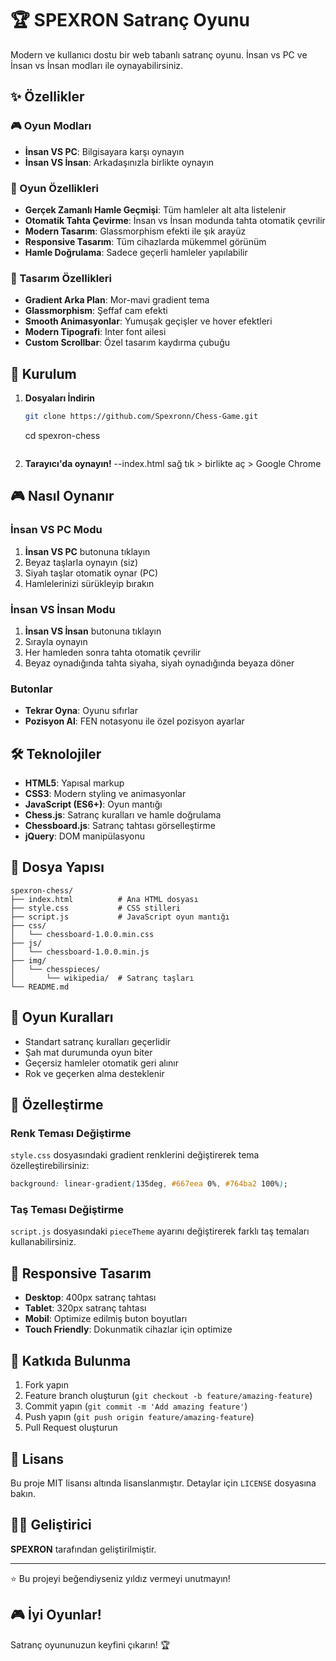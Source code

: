 # 🏆 SPEXRON Satranç Oyunu

Modern ve kullanıcı dostu bir web tabanlı satranç oyunu. İnsan vs PC ve İnsan vs İnsan modları ile oynayabilirsiniz.

## ✨ Özellikler

### 🎮 Oyun Modları
- **İnsan VS PC**: Bilgisayara karşı oynayın
- **İnsan VS İnsan**: Arkadaşınızla birlikte oynayın

### 🎯 Oyun Özellikleri
- **Gerçek Zamanlı Hamle Geçmişi**: Tüm hamleler alt alta listelenir
- **Otomatik Tahta Çevirme**: İnsan vs İnsan modunda tahta otomatik çevrilir
- **Modern Tasarım**: Glassmorphism efekti ile şık arayüz
- **Responsive Tasarım**: Tüm cihazlarda mükemmel görünüm
- **Hamle Doğrulama**: Sadece geçerli hamleler yapılabilir

### 🎨 Tasarım Özellikleri
- **Gradient Arka Plan**: Mor-mavi gradient tema
- **Glassmorphism**: Şeffaf cam efekti
- **Smooth Animasyonlar**: Yumuşak geçişler ve hover efektleri
- **Modern Tipografi**: Inter font ailesi
- **Custom Scrollbar**: Özel tasarım kaydırma çubuğu

## 🚀 Kurulum

1. **Dosyaları İndirin**
   ```bash
   git clone https://github.com/Spexronn/Chess-Game.git
   ````
   cd spexron-chess
   ```

2. **Tarayıcı'da oynayın!**
    --index.html sağ tık > birlikte aç > Google Chrome


## 🎮 Nasıl Oynanır

### İnsan VS PC Modu
1. **İnsan VS PC** butonuna tıklayın
2. Beyaz taşlarla oynayın (siz)
3. Siyah taşlar otomatik oynar (PC)
4. Hamlelerinizi sürükleyip bırakın

### İnsan VS İnsan Modu
1. **İnsan VS İnsan** butonuna tıklayın
2. Sırayla oynayın
3. Her hamleden sonra tahta otomatik çevrilir
4. Beyaz oynadığında tahta siyaha, siyah oynadığında beyaza döner

### Butonlar
- **Tekrar Oyna**: Oyunu sıfırlar
- **Pozisyon Al**: FEN notasyonu ile özel pozisyon ayarlar

## 🛠️ Teknolojiler

- **HTML5**: Yapısal markup
- **CSS3**: Modern styling ve animasyonlar
- **JavaScript (ES6+)**: Oyun mantığı
- **Chess.js**: Satranç kuralları ve hamle doğrulama
- **Chessboard.js**: Satranç tahtası görselleştirme
- **jQuery**: DOM manipülasyonu

## 📁 Dosya Yapısı

```
spexron-chess/
├── index.html          # Ana HTML dosyası
├── style.css           # CSS stilleri
├── script.js           # JavaScript oyun mantığı
├── css/
│   └── chessboard-1.0.0.min.css
├── js/
│   └── chessboard-1.0.0.min.js
├── img/
│   └── chesspieces/
│       └── wikipedia/  # Satranç taşları
└── README.md
```

## 🎯 Oyun Kuralları

- Standart satranç kuralları geçerlidir
- Şah mat durumunda oyun biter
- Geçersiz hamleler otomatik geri alınır
- Rok ve geçerken alma desteklenir

## 🎨 Özelleştirme

### Renk Teması Değiştirme
`style.css` dosyasındaki gradient renklerini değiştirerek tema özelleştirebilirsiniz:

```css
background: linear-gradient(135deg, #667eea 0%, #764ba2 100%);
```

### Taş Teması Değiştirme
`script.js` dosyasındaki `pieceTheme` ayarını değiştirerek farklı taş temaları kullanabilirsiniz.

## 📱 Responsive Tasarım

- **Desktop**: 400px satranç tahtası
- **Tablet**: 320px satranç tahtası
- **Mobil**: Optimize edilmiş buton boyutları
- **Touch Friendly**: Dokunmatik cihazlar için optimize

## 🤝 Katkıda Bulunma

1. Fork yapın
2. Feature branch oluşturun (`git checkout -b feature/amazing-feature`)
3. Commit yapın (`git commit -m 'Add amazing feature'`)
4. Push yapın (`git push origin feature/amazing-feature`)
5. Pull Request oluşturun

## 📄 Lisans

Bu proje MIT lisansı altında lisanslanmıştır. Detaylar için `LICENSE` dosyasına bakın.

## 👨‍💻 Geliştirici

**SPEXRON** tarafından geliştirilmiştir.

---

⭐ Bu projeyi beğendiyseniz yıldız vermeyi unutmayın!

## 🎮 İyi Oyunlar!

Satranç oyununuzun keyfini çıkarın! 🏆

